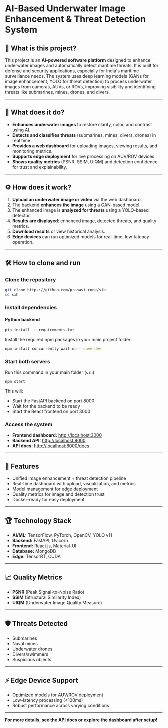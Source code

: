 # AI-Based Underwater Image Enhancement & Threat Detection System

## 🌊 What is this project?

This project is an **AI-powered software platform** designed to enhance underwater images and automatically detect maritime threats. It is built for defense and security applications, especially for India's maritime surveillance needs. The system uses deep learning models (GANs for image enhancement, YOLO for threat detection) to process underwater images from cameras, AUVs, or ROVs, improving visibility and identifying threats like submarines, mines, drones, and divers.

---

## 🚀 What does it do?

- **Enhances underwater images** to restore clarity, color, and contrast using AI.
- **Detects and classifies threats** (submarines, mines, divers, drones) in real time.
- **Provides a web dashboard** for uploading images, viewing results, and monitoring metrics.
- **Supports edge deployment** for live processing on AUV/ROV devices.
- **Shows quality metrics** (PSNR, SSIM, UIQM) and detection confidence for trust and explainability.

---

## ⚙️ How does it work?

1. **Upload an underwater image or video** via the web dashboard.
2. The backend **enhances the image** using a GAN-based model.
3. The enhanced image is **analyzed for threats** using a YOLO-based detector.
4. **Results are displayed**: enhanced image, detected threats, and quality metrics.
5. **Download results** or view historical analysis.
6. **Edge devices** can run optimized models for real-time, low-latency operation.

---

## 🛠️ How to clone and run

###  Clone the repository

```bash
git clone https://github.com/pranavi-code/sih
cd sih
```

###  Install dependencies

#### Python backend

```bash
pip install -r requirements.txt
```

 Install the required npm packages in your main project folder:
```bash
npm install concurrently wait-on --save-dev
```

### Start both servers

Run this command in your main folder (`sih`):

```bash
npm start
```

This will:
- Start the FastAPI backend on port 8000
- Wait for the backend to be ready
- Start the React frontend on port 3000

### Access the system

- **Frontend dashboard:** [http://localhost:3000](http://localhost:3000)
- **Backend API:** [http://localhost:8000](http://localhost:8000)
- **API docs:** [http://localhost:8000/docs](http://localhost:8000/docs)

---

## 🧩 Features

- Unified image enhancement + threat detection pipeline
- Real-time dashboard with upload, visualization, and metrics
- Model management for edge deployment
- Quality metrics for image and detection trust
- Docker-ready for easy deployment

---

## 🏆 Technology Stack

- **AI/ML:** TensorFlow, PyTorch, OpenCV, YOLO v11
- **Backend:** FastAPI, Uvicorn
- **Frontend:** React.js, Material-UI
- **Database:** MongoDB
- **Edge:** TensorRT, CUDA

---

## 📈 Quality Metrics

- **PSNR** (Peak Signal-to-Noise Ratio)
- **SSIM** (Structural Similarity Index)
- **UIQM** (Underwater Image Quality Measure)

---

## 🛡️ Threats Detected

- Submarines
- Naval mines
- Underwater drones
- Divers/swimmers
- Suspicious objects

---

## ⚡ Edge Device Support

- Optimized models for AUV/ROV deployment
- Low-latency processing (<100ms)
- Robust performance across varying conditions

---

**For more details, see the API docs or explore the dashboard after setup!**